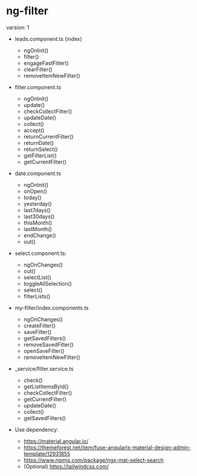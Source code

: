 # ng-filter

varsion: 1

- leads.component.ts (index)
    - ngOnInit()
    - filter()
    - engageFastFilter()
    - clearFilter()
    - removeItemNewFilter()

- filter.component.ts
    - ngOnInit()
    - update()
    - checkCollectFilter()
    - updateDate()
    - collect()
    - accept()
    - returnCurrentFilter()
    - returnDate()
    - returnSelect()
    - getFilterList()
    - getCurrentFilter()

- date.component.ts
    - ngOnInit()
    - onOpen()
    - today()
    - yesterday()
    - last7days()
    - last30days()
    - thisMonth()
    - lastMonth()
    - endChange()
    - out()

- select.component.ts:
    - ngOnChanges()
    - out()
    - selectList()
    - toggleAllSelection()
    - select()
    - filterLists()

- my-filter/index.components.ts
    - ngOnChanges()
    - createFilter()
    - saveFilter()
    - getSavedFilters()
    - removeSavedFilter()
    - openSaveFilter()
    - removeItemNewFilter()

- _service/filter.service.ts
    - check()
    - getListItemsById()
    - checkCollectFilter()
    - getCurrentFilter()
    - updateDate()
    - collect()
    - getSavedFilters()

- Use dependency: 
    - https://material.angular.io/
    - https://themeforest.net/item/fuse-angularjs-material-design-admin-template/12931855
    - https://www.npmjs.com/package/ngx-mat-select-search
    - (Optional) https://tailwindcss.com/
